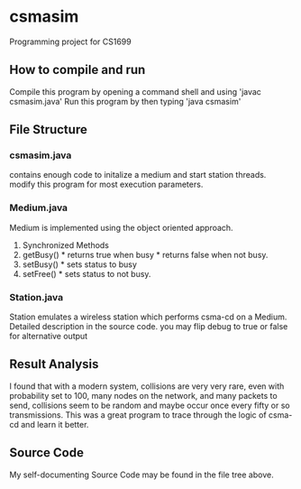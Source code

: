 # csmasim
Programming project for CS1699
## How to compile and run
Compile this program by opening a command shell and using
  'javac csmasim.java'
Run this program by then typing
  'java csmasim'

## File Structure
### csmasim.java
contains enough code to initalize a medium and start station threads. modify this program for most execution parameters.
### Medium.java
Medium is implemented using the object oriented approach.
1. Synchronized Methods
  2. getBusy()
    * returns true when busy
    * returns false when not busy.  
  2. setBusy()
    * sets status to busy
  2. setFree()
    * sets status to not busy.

### Station.java
Station emulates a wireless station which performs csma-cd on a Medium.
Detailed description in the source code. you may flip debug to true or false for alternative output
## Result Analysis
I found that with a modern system, collisions are very very rare, even with probability set to 100, many nodes on the network, and many packets to send, collisions seem to be random and maybe occur once every fifty or so transmissions. This was a great program to trace through the logic of csma-cd and learn it better.

## Source Code
My self-documenting Source Code may be found in the file tree above.
